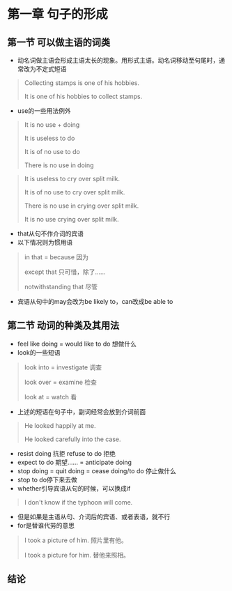 # 第一章 句子的形成

## 第一节 可以做主语的词类

+ 动名词做主语会形成主语太长的现象。用形式主语。动名词移动至句尾时，通常改为不定式短语

> Collecting stamps is one of his hobbies.
>
> It is one of his hobbies to collect stamps.

+ use的一些用法例外

> It is no use + doing
>
> It is useless to do
>
> It is of no use to do
>
> There is no use in doing

> It is useless to cry over split milk.
>
> It is of no use to cry over split milk.
>
> There is no use in crying over split milk.
>
> It is no use crying over split milk.

+ that从句不作介词的宾语
+ 以下情况则为惯用语

> in that = because 因为
>
> except that 只可惜，除了……
>
> notwithstanding that 尽管

+ 宾语从句中的may会改为be likely to，can改成be able to

## 第二节 动词的种类及其用法

+ feel like doing = would like to do 想做什么
+ look的一些短语

> look into = investigate 调查
>
> look over = examine 检查
>
> look at = watch 看

+ 上述的短语在句子中，副词经常会放到介词前面

> He looked happily at me.
>
> He looked carefully into the case.

+ resist doing 抗拒   refuse to do 拒绝
+ expect to do 期望…… = anticipate doing
+ stop doing = quit doing = cease doing/to do 停止做什么
+ stop to do停下来去做
+ whether引导宾语从句的时候，可以换成if

> I don't know if the typhoon will come.

+ 但是如果是主语从句、介词后的宾语、或者表语，就不行
+ for是替谁代劳的意思

> I took a picture of him. 照片里有他。
>
> I took a picture for him. 替他来照相。

## 结论

